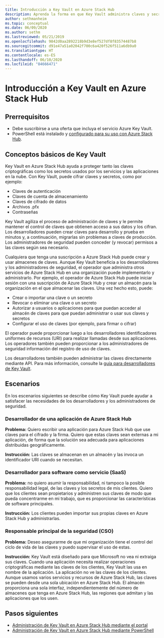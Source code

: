 ```yaml
---
title: Introducción a Key Vault en Azure Stack Hub
description: Aprenda la forma en que Key Vault administra claves y secretos en Azure Stack Hub.
author: sethmanheim
ms.topic: conceptual
ms.date: 06/09/2020
ms.author: sethm
ms.lastreviewed: 05/21/2019
ms.openlocfilehash: 9842d0aa2892218b9d3e8ef527df8f83574487b8
ms.sourcegitcommit: d91e47a51a02042f700c6a420f526f511a6db9a0
ms.translationtype: HT
ms.contentlocale: es-ES
ms.lasthandoff: 06/10/2020
ms.locfileid: "84666471"
---
```

# <a name="introduction-to-key-vault-in-azure-stack-hub"></a>Introducción a Key Vault en Azure Stack Hub

## <a name="prerequisites"></a>Prerrequisitos

* Debe suscribirse a una oferta que incluya el servicio Azure Key Vault.  
* PowerShell está instalado y [configurado para su uso con Azure Stack Hub](azure-stack-powershell-configure-user.md).

## <a name="key-vault-basics"></a>Conceptos básicos de Key Vault

Key Vault en Azure Stack Hub ayuda a proteger tanto las claves criptográficas como los secretos usados por los servicios y las aplicaciones en la nube. Con Key Vault, puede cifrar claves y secretos, como por ejemplo:

* Claves de autenticación
* Claves de cuenta de almacenamiento
* Claves de cifrado de datos
* Archivos .pfx
* Contraseñas

Key Vault agiliza el proceso de administración de claves y le permite mantener el control de claves que obtienen acceso a sus datos y los cifran. Los desarrolladores pueden crear claves para desarrollo y prueba en minutos y, a continuación, migrarlas sin problemas a claves de producción. Los administradores de seguridad pueden conceder (y revocar) permisos a las claves según sea necesario.

Cualquiera que tenga una suscripción a Azure Stack Hub puede crear y usar almacenes de claves. Aunque Key Vault beneficia a los desarrolladores y los administradores de seguridad, el operador que administra otros servicios de Azure Stack Hub en una organización puede implementarlo y administrarlo. Por ejemplo, el operador de Azure Stack Hub puede iniciar sesión con una suscripción de Azure Stack Hub y crear un almacén para la organización en el que almacenar las claves. Una vez hecho esto, puede:

* Crear o importar una clave o un secreto
* Revocar o eliminar una clave o un secreto
* Autorizar a usuarios o aplicaciones para que puedan acceder al almacén de claves para que puedan administrar o usar sus claves y secretos
* Configurar el uso de claves (por ejemplo, para firmar o cifrar)

El operador puede proporcionar luego a los desarrolladores identificadores uniformes de recursos (URI) para realizar llamadas desde sus aplicaciones. Los operadores también pueden proporcionar a los administradores de seguridad información del registro de uso de claves.

Los desarrolladores también pueden administrar las claves directamente mediante API. Para más información, consulte la [guía para desarrolladores de Key Vault](/azure/key-vault/key-vault-developers-guide).

## <a name="scenarios"></a>Escenarios

En los escenarios siguientes se describe cómo Key Vault puede ayudar a satisfacer las necesidades de los desarrolladores y los administradores de seguridad.

### <a name="developer-for-an-azure-stack-hub-app"></a>Desarrollador de una aplicación de Azure Stack Hub

**Problema:** Quiero escribir una aplicación para Azure Stack Hub que use claves para el cifrado y la firma. Quiero que estas claves sean externas a mi aplicación, de forma que la solución sea adecuada para aplicaciones distribuidas geográficamente.

**Instrucción:** Las claves se almacenan en un almacén y las invoca un identificador URI cuando se necesitan.

### <a name="developer-for-software-as-a-service-saas"></a>Desarrollador para software como servicio (SaaS)

**Problema:** no quiero asumir la responsabilidad, ni tampoco la posible responsabilidad legal, de las claves y los secretos de mis clientes. Quiero que los clientes sean propietarios y administren sus claves de modo que pueda concentrarme en mi trabajo, que es proporcionar las características de software principales.

**Instrucción:** Los clientes pueden importar sus propias claves en Azure Stack Hub y administrarlas.

### <a name="chief-security-officer-cso"></a>Responsable principal de la seguridad (CSO)

**Problema:** Deseo asegurarme de que mi organización tiene el control del ciclo de vida de las claves y puedo supervisar el uso de estas.

**Instrucción:** Key Vault está diseñado para que Microsoft no vea ni extraiga sus claves. Cuando una aplicación necesita realizar operaciones criptográficas mediante las claves de los clientes, Key Vault las usa en nombre de la aplicación. La aplicación no ve las claves de los clientes. Aunque usamos varios servicios y recursos de Azure Stack Hub, las claves se pueden desde una sola ubicación en Azure Stack Hub. El almacén proporciona una sola interfaz, independientemente del número de almacenes que tenga en Azure Stack Hub, las regiones que admitan y las aplicaciones que los usen.

## <a name="next-steps"></a>Pasos siguientes

* [Administración de Key Vault en Azure Stack Hub mediante el portal](azure-stack-key-vault-manage-portal.md)  
* [Administración de Key Vault en Azure Stack Hub mediante PowerShell](azure-stack-key-vault-manage-powershell.md)
